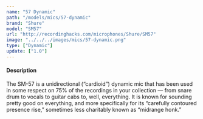 ```yaml
---
name: "57 Dynamic"
path: "/models/mics/57-dynamic"
brand: "Shure"
model: "SM57"
url: "http://recordinghacks.com/microphones/Shure/SM57"
image: "../../../images/mics/57-dynamic.png"
type: ["Dynamic"]
update: ["1.0"]
---
```

#### Description
The SM-57 is a unidirectional (“cardioid”) dynamic mic that has been used in some respect on 75% of the recordings in your collection — from snare drum to vocals to guitar cabs to, well, everything. It is known for sounding pretty good on everything, and more specifically for its “carefully contoured presence rise,” sometimes less charitably known as “midrange honk.”